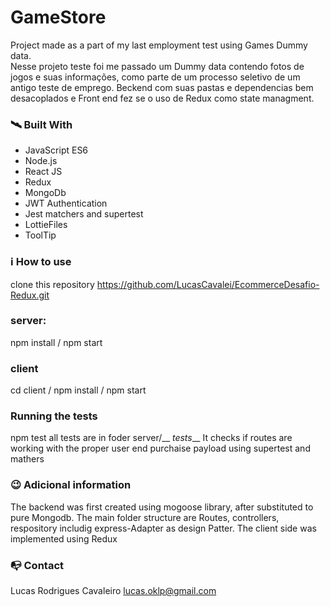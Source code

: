 # GameStore

Project made as a part of my last employment test using Games Dummy data.  
Nesse projeto teste foi me passado um Dummy data contendo fotos de jogos e suas informações, como
parte de um processo seletivo de um antigo teste de emprego.
Beckend com suas pastas e dependencias bem desacoplados e 
Front end fez se o uso de Redux como state managment.

### 🛰️ Built With

- JavaScript ES6
- Node.js
- React JS
- Redux
- MongoDb
- JWT Authentication
- Jest matchers and supertest
- LottieFiles
- ToolTip

### ℹ️ How to use

clone this repository
https://github.com/LucasCavalei/EcommerceDesafio-Redux.git

### server:
npm install / npm start

### client
cd client
   / npm install
/ npm start

### Running the tests

npm test
all tests are in foder server/__ _tests___ 
 It checks if routes are working with the proper user end purchaise payload
using supertest and mathers 

### 😉 Adicional information
The backend was first created using mogoose library, after substituted to pure Mongodb.
The main folder structure are Routes, controllers, respository includig express-Adapter as design Patter.
The client side was implemented using Redux

### 📭 Contact

Lucas Rodrigues Cavaleiro lucas.oklp@gmail.com
